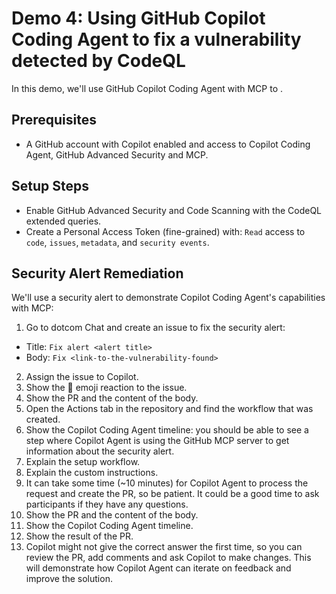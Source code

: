 # Demo 4: Using GitHub Copilot Coding Agent to fix a vulnerability detected by CodeQL

In this demo, we'll use GitHub Copilot Coding Agent with MCP to <to be completed>.

## Prerequisites

- A GitHub account with Copilot enabled and access to Copilot Coding Agent, GitHub Advanced Security and MCP.

## Setup Steps

- Enable GitHub Advanced Security and Code Scanning with the CodeQL extended queries.
- Create a Personal Access Token (fine-grained) with: `Read` access to `code`, `issues`, `metadata`, and `security events`.

## Security Alert Remediation

We'll use a security alert to demonstrate Copilot Coding Agent's capabilities with MCP:

1. Go to dotcom Chat and create an issue to fix the security alert:
- Title: `Fix alert <alert title>`
- Body: `Fix <link-to-the-vulnerability-found>`
2. Assign the issue to Copilot.
3. Show the :eyes: emoji reaction to the issue.
4. Show the PR and the content of the body.
5. Open the Actions tab in the repository and find the workflow that was created.
6. Show the Copilot Coding Agent timeline: you should be able to see a step where Copilot Agent is using the GitHub MCP server to get information about the security alert.
7. Explain the setup workflow.
8. Explain the custom instructions.
9. It can take some time (~10 minutes) for Copilot Agent to process the request and create the PR, so be patient. It could be a good time to ask participants if they have any questions.
10. Show the PR and the content of the body.
11. Show the Copilot Coding Agent timeline.
12. Show the result of the PR.
13. Copilot might not give the correct answer the first time, so you can review the PR, add comments and ask Copilot to make changes. This will demonstrate how Copilot Agent can iterate on feedback and improve the solution.